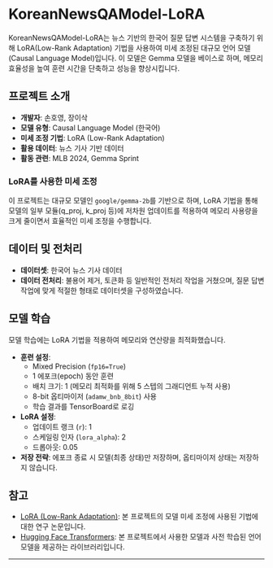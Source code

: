 # KoreanNewsQAModel-LoRA


KoreanNewsQAModel-LoRA는 뉴스 기반의 한국어 질문 답변 시스템을 구축하기 위해 LoRA(Low-Rank Adaptation) 기법을 사용하여 미세 조정된 대규모 언어 모델(Causal Language Model)입니다. 이 모델은 Gemma 모델을 베이스로 하며, 메모리 효율성을 높여 훈련 시간을 단축하고 성능을 향상시킵니다.

## 프로젝트 소개
- **개발자**: 손호영, 장이삭
- **모델 유형**: Causal Language Model (한국어)
- **미세 조정 기법**: LoRA (Low-Rank Adaptation)
- **활용 데이터**: 뉴스 기사 기반 데이터
- **활동 관련**: MLB 2024, Gemma Sprint

### LoRA를 사용한 미세 조정
이 프로젝트는 대규모 모델인 `google/gemma-2b`를 기반으로 하며, LoRA 기법을 통해 모델의 일부 모듈(q_proj, k_proj 등)에 저차원 업데이트를 적용하여 메모리 사용량을 크게 줄이면서 효율적인 미세 조정을 수행합니다.

## 데이터 및 전처리
- **데이터셋**: 한국어 뉴스 기사 데이터
- **데이터 전처리**: 불용어 제거, 토큰화 등 일반적인 전처리 작업을 거쳤으며, 질문 답변 작업에 맞게 적절한 형태로 데이터셋을 구성하였습니다.

## 모델 학습
모델 학습에는 LoRA 기법을 적용하여 메모리와 연산량을 최적화했습니다.
- **훈련 설정**:
  - Mixed Precision (`fp16=True`)
  - 1 에포크(epoch) 동안 훈련
  - 배치 크기: 1 (메모리 최적화를 위해 5 스텝의 그래디언트 누적 사용)
  - 8-bit 옵티마이저 (`adamw_bnb_8bit`) 사용
  - 학습 결과를 TensorBoard로 로깅
- **LoRA 설정**:
  - 업데이트 랭크 (`r`): 1
  - 스케일링 인자 (`lora_alpha`): 2
  - 드롭아웃: 0.05
- **저장 전략**: 에포크 종료 시 모델(최종 상태)만 저장하며, 옵티마이저 상태는 저장하지 않습니다.


## 참고
- [LoRA (Low-Rank Adaptation)](https://arxiv.org/abs/2106.09685): 본 프로젝트의 모델 미세 조정에 사용된 기법에 대한 연구 논문입니다.
- [Hugging Face Transformers](https://huggingface.co/transformers/): 본 프로젝트에서 사용한 모델과 사전 학습된 언어 모델을 제공하는 라이브러리입니다.




---

